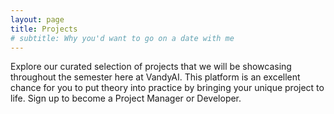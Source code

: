 ```yaml
---
layout: page
title: Projects
# subtitle: Why you'd want to go on a date with me
---
```


Explore our curated selection of projects that we will be showcasing throughout the semester here at VandyAI. This platform is an excellent chance for you to put theory into practice by bringing your unique project to life. Sign up to become a Project Manager or Developer. 

